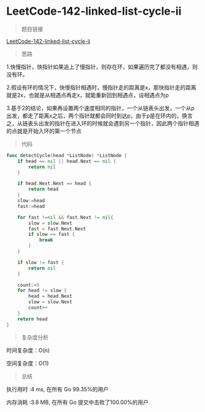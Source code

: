 # LeetCode-142-linked-list-cycle-ii

>题目链接

[LeetCode-142-linked-list-cycle-ii](https://leetcode-cn.com/problems/linked-list-cycle-ii/)

>思路

1.快慢指针，快指针如果追上了慢指针，则存在环，如果遍历完了都没有相遇，则没有环。

2.假设有环的情况下，快慢指针相遇时，慢指针走的距离是x，那快指针走的距离就是2x，也就是从相遇点再走x，就能重新回到相遇点，设相遇点为p

3.基于2的结论，如果再设置两个速度相同的指针，一个从链表头出发，一个从p出发，都走了距离x之后，两个指针就都会同时到达p，由于p是在环内的，换言之，从链表头出发的指针在进入环的时候就会遇到另一个指针，因此两个指针相遇的点就是开始入环的第一个节点


>代码

```go
func detectCycle(head *ListNode) *ListNode {
	if head == nil || head.Next == nil {
		return nil
	}

	if head.Next.Next == head {
		return head
	}
	slow:=head
	fast:=head

	for fast !=nil && fast.Next != nil{
		slow = slow.Next
		fast = fast.Next.Next
		if slow == fast {
			break
		}
	}

	if slow != fast {
		return nil
	}

	count:=0
	for head != slow {
		head = head.Next
		slow = slow.Next
		count++
	}
	return head
}
```

>复杂度分析

时间复杂度：O(n)

空间复杂度：O(1)

>总结


执行用时 :4 ms, 在所有 Go 99.35%的用户

内存消耗 :3.8 MB, 在所有 Go 提交中击败了100.00%的用户
